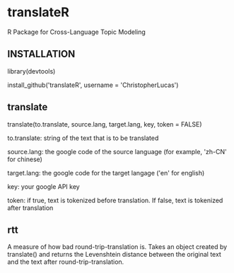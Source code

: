 translateR
====

R Package for Cross-Language Topic Modeling

INSTALLATION
-
library(devtools)

install_github('translateR', username = 'ChristopherLucas')


translate
-

translate(to.translate, source.lang, target.lang, key, token = FALSE)

to.translate: string of the text that is to be translated

source.lang: the google code of the source language (for example, 'zh-CN' for chinese)

target.lang: the google code for the target langage ('en' for english)

key: your google API key

token: if true, text is tokenized before translation. If false, text is tokenized after translation

rtt
-

A measure of how bad round-trip-translation is. Takes an object created by translate() and returns the Levenshtein distance between the original text and the text after round-trip-translation.

